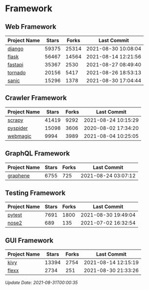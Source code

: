 # Framework

## Web Framework
| Project Name | Stars | Forks | Last Commit |
| ------------ | ----- | ----- | ----------- |
| [django](https://github.com/django/django) | 59375 | 25314 | 2021-08-30 10:08:04 |
| [flask](https://github.com/pallets/flask) | 56467 | 14564 | 2021-08-14 12:21:56 |
| [fastapi](https://github.com/tiangolo/fastapi) | 35367 | 2530 | 2021-08-27 08:49:40 |
| [tornado](https://github.com/tornadoweb/tornado) | 20156 | 5417 | 2021-08-26 18:53:13 |
| [sanic](https://github.com/sanic-org/sanic) | 15296 | 1378 | 2021-08-30 17:04:44 |

## Crawler Framework
| Project Name | Stars | Forks | Last Commit |
| ------------ | ----- | ----- | ----------- |
| [scrapy](https://github.com/scrapy/scrapy) | 41419 | 9292 | 2021-08-24 10:15:29 |
| [pyspider](https://github.com/binux/pyspider) | 15098 | 3606 | 2020-08-02 17:34:20 |
| [webmagic](https://github.com/code4craft/webmagic) | 9994 | 3989 | 2021-08-04 10:25:05 |

## GraphQL Framework
| Project Name | Stars | Forks | Last Commit |
| ------------ | ----- | ----- | ----------- |
| [graphene](https://github.com/graphql-python/graphene) | 6755 | 725 | 2021-08-24 03:07:12 |

## Testing Framework
| Project Name | Stars | Forks | Last Commit |
| ------------ | ----- | ----- | ----------- |
| [pytest](https://github.com/pytest-dev/pytest) | 7691 | 1800 | 2021-08-30 19:49:04 |
| [nose2](https://github.com/nose-devs/nose2) | 689 | 135 | 2021-07-02 16:32:54 |

## GUI Framework
| Project Name | Stars | Forks | Last Commit |
| ------------ | ----- | ----- | ----------- |
| [kivy](https://github.com/kivy/kivy) | 13394 | 2754 | 2021-08-14 12:15:19 |
| [flexx](https://github.com/flexxui/flexx) | 2734 | 251 | 2021-08-30 21:33:26 |

*Update Date: 2021-08-31T00:00:35*